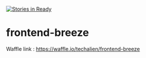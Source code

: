 [![Stories in Ready](https://badge.waffle.io/techalien/frontend-breeze.png?label=ready&title=Ready)](https://waffle.io/techalien/frontend-breeze)
# frontend-breeze

Waffle link : 
https://waffle.io/techalien/frontend-breeze
